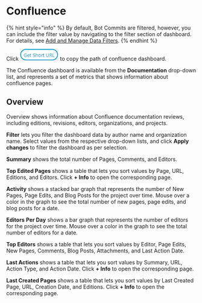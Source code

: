 # Confluence

{% hint style="info" %}
By default, Bot Commits are filtered, however, you can include the filter value by navigating to the filter section of dashboard. For details, see [Add and Manage Data Filters](../../filter-data/add-and-manage-data-filters.md).
{% endhint %}

Click ![](<../../../.gitbook/assets/get short url.png>) to copy the path of confluence dashboard.

The Confluence dashboard is available from the **Documentation** drop-down list, and represents a set of metrics that shows information about confluence pages.

## Overview <a href="#confluence-confluence-greater-than-overview" id="confluence-confluence-greater-than-overview"></a>

Overview shows information about Confluence documentation reviews, including editions, revisions, editors, organizations, and projects.

**Filter** lets you filter the dashboard data by author name and organization name. Select values from the respective drop-down lists, and click **Apply changes** to filter the dashboard as per selection.

**Summary** shows the total number of Pages, Comments, and Editors.

**Top Edited Pages** shows a table that lets you sort values by Page, URL, Editions, and Editors. Click **+ Info** to open the corresponding page.

**Activity** shows a stacked bar graph that represents the number of New Pages, Page Edits, and Blog Posts for the project over time. Mouse over a color in the graph to see the total number of new pages, page edits, and blog posts for a date.

**Editors** **Per Day** shows a bar graph that represents the number of editors for the project over time. Mouse over a color in the graph to see the total number of editors for a date.

**Top Editors** shows a table that lets you sort values by Editor, Page Edits, New Pages, Comments, Blog Posts, Attachments, and Last Action Date.

**Last Actions** shows a table that lets you sort values by Summary, URL, Action Type, and Action Date. Click **+ Info** to open the corresponding page.

**Last Created Pages** shows a table that lets you sort values by Last Created Page, URL, Creation Date, and Editions. Click **+ Info** to open the corresponding page.
